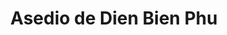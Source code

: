 ﻿---
title: "Asedio de Dien Bien Phu"
permalink: periodes_387.html
layout: periode
dataInici: 1954-03-13
dataFi: 1954-05-07
sidebar: periodes
pares:
  - 386:
    title: "Guerra de Indochina"
    dataInici: "(1946-12-19)"
    dataFi: "(1954-08-01)"

fills:
jocsPrincipals:
  - title: "Dien Bien Phu 1954"
    bggId: 9862

  - title: "Dien Bien Phu: The Final Gamble"
    bggId: 94373
    dataInici: 
    dataFi: 

  - title: "Citadel: The Battle of Dien Bien Phu"
    bggId: 10168
    dataInici: 
    dataFi: 

  - title: "La vallée de la mort"
    bggId: 23613
    dataInici: 
    dataFi: 

  - title: "Dien Bien Phu: Trenches in the Tropics"
    bggId: 28653
    dataInici: 
    dataFi: 

jocsEscenaris:
jocsEpoca:
jocsEpocaEscenaris:
---
